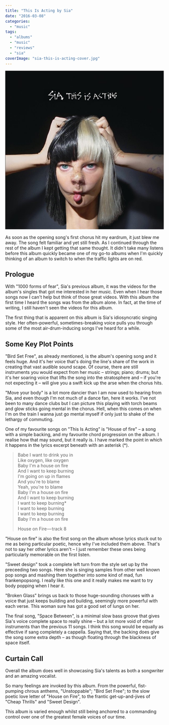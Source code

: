 ```yaml
---
title: "This Is Acting by Sia"
date: "2016-03-08"
categories: 
  - "music"
tags: 
  - "albums"
  - "music"
  - "reviews"
  - "sia"
coverImage: "sia-this-is-acting-cover.jpg"
---
```


[![](images/sia-this-is-acting-cover.jpg)](https://davidpeach.co.uk/wp-content/uploads/2023/05/sia-this-is-acting-cover.jpg)

As soon as the opening song's first chorus hit my eardrum, it just blew me away. The song felt familiar and yet still fresh. As I continued through the rest of the album I kept getting that same thought. It didn't take many listens before this album quickly became one of my go-to albums when I'm quickly thinking of an album to switch to when the traffic lights are on red.

## Prologue

With "1000 forms of fear", Sia's previous album, it was the videos for the album's singles that got me interested in her music. Even when I hear those songs now I can't help but think of those great videos. With this album the first time I heard the songs was from the album alone. In fact, at the time of writing, I still haven't seen the videos for this album.

The first thing that is apparent on this album is Sia's idiosyncratic singing style. Her often-powerful, sometimes-breaking voice pulls you through some of the most air-drum-inducing songs I've heard for a while.

## Some Key Plot Points

"Bird Set Free", as already mentioned, is the album's opening song and it feels huge. And it's her voice that's doing the line's share of the work in creating that vast audible sound scape. Of course, there are still instruments you would expect from her music – strings; piano; drums; but it's her soaring voice that lifts the song into the stratosphere and – if you're not expecting it – will give you a swift kick up the arse when the chorus hits.

"Move your body" is a lot more dancier than I am now used to hearing from Sia, and even though I'm not much of a dance fan, here it works. I've not been to many dance clubs but I can picture this playing with torch beams and glow sticks going mental in the chorus. Hell, when this comes on when I'm on the train I wanna just go mental myself if only just to shake of the lethargy of commuting.

One of my favourite songs on "This Is Acting" is "House of fire" – a song with a simple backing, and my favourite chord progression on the album. I realise how that may sound, but it really is. I have marked the point in which it happens in the lyrics excerpt beneath with an asterisk (\*).

> Babe I want to drink you in  
> Like oxygen, like oxygen  
> Baby I'm a house on fire  
> And I want to keep burning  
> I'm going on up in flames  
> And you're to blame  
> Yeah, you're to blame  
> Baby I'm a house on fire  
> And I want to keep burning  
> I want to keep burning\*  
> I want to keep burning  
> I want to keep burning  
> Baby I'm a house on fire
> 
> House on Fire — track 8

"House on fire" is also the first song on the album whose lyrics stuck out to me as being particular poetic, hence why I've included them above. That's not to say her other lyrics aren't – I just remember these ones being particularly memorable on the first listen.

"Sweet design" took a complete left turn from the style set up by the preceeding two songs. Here she is singing samples from other well known pop songs and mashing them together into some kind of mad, fun frankenpopsong. I really like this one and it really makes me want to try body popping when I hear it.

"Broken Glass" brings us back to those huge-sounding choruses with a voice that just keeps building and building, seemingly more powerful with each verse. This woman sure has got a good set of lungs on her.

The final song, "Space Between", is a minimal slow bass groove that gives Sia's voice complete space to really shine – but a lot more void of other instruments than the previous 11 songs. I think this song would be equally as effective if sang completely a cappella. Saying that, the backing does give the song some extra depth – as though floating through the blackness of space itself.

## Curtain Call

Overall the album does well in showcasing Sia's talents as both a songwriter and an amazing vocalist.

So many feelings are invoked by this album. From the powerful, fist-pumping chrous anthems, "Unstoppable"; "Bird Set Free"; to the slow poetic love letter of "House on Fire", to the frantic get-up-and-jives of "Cheap Thrills" and "Sweet Design".

This album is varied enough whilst still being anchored to a commanding control over one of the greatest female voices of our time.
